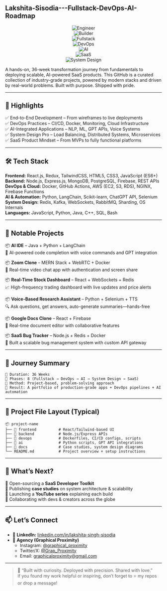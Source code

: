 ## Lakshita-Sisodia---Fullstack-DevOps-AI-Roadmap  

<div align="center">

![Engineer](https://img.shields.io/badge/Role-ENGINEER-red?style=for-the-badge&logo=github&logoColor=white)  
![Builder](https://img.shields.io/badge/Focus-BUILDER-FFD700?style=for-the-badge&logo=producthunt&logoColor=black)  
![Fullstack](https://img.shields.io/badge/Tech-FULLSTACK-1E90FF?style=for-the-badge&logo=react&logoColor=white)  
![DevOps](https://img.shields.io/badge/Tools-DEVOPS-32CD32?style=for-the-badge&logo=docker&logoColor=white)  
![AI](https://img.shields.io/badge/Field-AI-800080?style=for-the-badge&logo=python&logoColor=white)  
![SaaS](https://img.shields.io/badge/Product-SaaS%20Apps-FF69B4?style=for-the-badge&logo=appveyor&logoColor=white)  
![System Design](https://img.shields.io/badge/Strength-System%20Design-FFA500?style=for-the-badge&logo=apache&logoColor=white)  

</div>

A hands-on, 36-week transformation journey from fundamentals to deploying scalable, AI-powered SaaS products. This GitHub is a curated collection of industry-grade projects, powered by modern stacks and driven by real-world problems. Built with purpose. Shipped with pride.

---

## 🚀 Highlights  

✅ End-to-End Development – From wireframes to live deployments  
✅ DevOps Practices – CI/CD, Docker, Monitoring, Cloud Infrastructure  
✅ AI-Integrated Applications – NLP, ML, GPT APIs, Voice Systems  
✅ System Design Pro – Load Balancing, Distributed Systems, Microservices  
✅ SaaS Product Mindset – From MVPs to fully functional platforms  

---

## 🛠️ Tech Stack  

**Frontend:** React.js, Redux, TailwindCSS, HTML5, CSS3, JavaScript (ES6+)  
**Backend:** Node.js, Express.js, MongoDB, PostgreSQL, Firebase, REST APIs  
**DevOps & Cloud:** Docker, GitHub Actions, AWS (EC2, S3, RDS), NGINX, Firebase Functions  
**AI & Automation:** Python, LangChain, Scikit-learn, ChatGPT API, Selenium  
**System Design:** Redis, Kafka, WebSockets, RabbitMQ, Sharding, OS Internals  
**Languages:** JavaScript, Python, Java, C++, SQL, Bash  

---

## 📂 Notable Projects  

📦 **AI IDE** – Java + Python + LangChain  
🧠 AI-powered code completion with voice commands and GPT integration  

📦 **Zoom Clone** – MERN Stack + WebRTC + Docker  
🎥 Real-time video chat app with authentication and screen share  

📦 **Real-Time Stock Dashboard** – React + WebSockets + Redis  
📈 High-frequency trading dashboard with live updates and price alerts  

📦 **Voice-Based Research Assistant** – Python + Selenium + TTS  
🔍 Ask questions, get answers, auto-generate summaries—hands-free  

📦 **Google Docs Clone** – React + Firebase  
📝 Real-time document editor with collaborative features  

📦 **SaaS Bug Tracker** – Node.js + Redis + Docker  
🐞 Built a scalable bug management system with custom API gateway  

---

## 📜 Journey Summary  

```
📅 Duration: 36 Weeks  
📌 Phases: 8 (Fullstack → DevOps → AI → System Design → SaaS)  
🧪 Method: Project-based, problem-solving approach  
🎯 Result: A portfolio of production-grade apps + DevOps pipelines + AI automation  
```

---

## 🧰 Project File Layout (Typical)

```
📦 project-name  
├── 📂 frontend          # React/Tailwind-based UI  
├── 📂 backend           # Node.js/Express APIs  
├── 📂 devops            # Dockerfiles, CI/CD configs, scripts  
├── 📂 ai                # Python scripts, GPT API integrations  
├── 📂 docs              # Case studies, system design diagrams  
└── README.md           # Project overview + setup instructions  
```

---

## 🌟 What’s Next?  

🔹 Open-sourcing a **SaaS Developer Toolkit**  
🔹 Publishing **case studies** on system architecture & scalability  
🔹 Launching a **YouTube series** explaining each build  
🔹 Collaborating with devs & creators across the globe  

---

## 📫 Let’s Connect  

- 💼 **LinkedIn:** [linkedin.com/in/lakshita-singh-sisodia](https://www.linkedin.com/in/lakshita-singh-sisodia-796266290)  
- 🧠 **Agency (Graphical Proximity)**  
  - Instagram: [@graphical_proximity](https://www.instagram.com/graphical_proximity)  
  - Twitter/X: [@Grap_Proximity](https://x.com/Grap_Proximity)  
  - Email: [graphicalproximity@gmail.com](mailto:graphicalproximity@gmail.com)

---

> 💬 “Built with curiosity. Deployed with precision. Shared with love.”  
> If you found my work helpful or inspiring, don’t forget to ⭐ my repos or drop a message!
```
